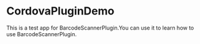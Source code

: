 # CordovaPluginDemo
This is a test app for BarcodeScannerPlugin.You can use it to learn how to use BarcodeScannerPlugin.
